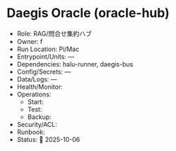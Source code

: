 # Daegis Oracle (oracle-hub)
- Role: RAG/問合せ集約ハブ
- Owner: f
- Run Location: Pi/Mac
- Entrypoint/Units: —
- Dependencies: halu-runner, daegis-bus
- Config/Secrets: —
- Data/Logs: —
- Health/Monitor: 
- Operations:
  - Start:
  - Test:
  - Backup:
- Security/ACL:
- Runbook:
- Status: 🚧 2025-10-06
